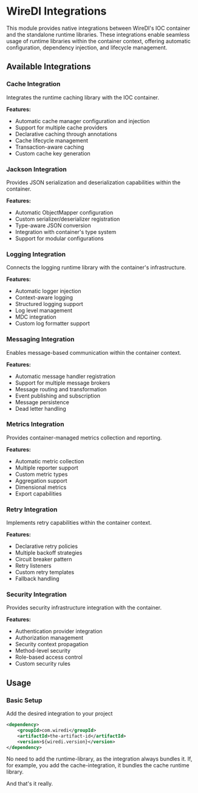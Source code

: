 
# WireDI Integrations

This module provides native integrations between WireDI's IOC container and the standalone runtime libraries. These integrations enable seamless usage of runtime libraries within the container context, offering automatic configuration, dependency injection, and lifecycle management.

## Available Integrations

### Cache Integration
Integrates the runtime caching library with the IOC container.

**Features:**
- Automatic cache manager configuration and injection
- Support for multiple cache providers
- Declarative caching through annotations
- Cache lifecycle management
- Transaction-aware caching
- Custom cache key generation

### Jackson Integration
Provides JSON serialization and deserialization capabilities within the container.

**Features:**
- Automatic ObjectMapper configuration
- Custom serializer/deserializer registration
- Type-aware JSON conversion
- Integration with container's type system
- Support for modular configurations

### Logging Integration
Connects the logging runtime library with the container's infrastructure.

**Features:**
- Automatic logger injection
- Context-aware logging
- Structured logging support
- Log level management
- MDC integration
- Custom log formatter support

### Messaging Integration
Enables message-based communication within the container context.

**Features:**
- Automatic message handler registration
- Support for multiple message brokers
- Message routing and transformation
- Event publishing and subscription
- Message persistence
- Dead letter handling

### Metrics Integration
Provides container-managed metrics collection and reporting.

**Features:**
- Automatic metric collection
- Multiple reporter support
- Custom metric types
- Aggregation support
- Dimensional metrics
- Export capabilities

### Retry Integration
Implements retry capabilities within the container context.

**Features:**
- Declarative retry policies
- Multiple backoff strategies
- Circuit breaker pattern
- Retry listeners
- Custom retry templates
- Fallback handling

### Security Integration
Provides security infrastructure integration with the container.

**Features:**
- Authentication provider integration
- Authorization management
- Security context propagation
- Method-level security
- Role-based access control
- Custom security rules

## Usage

### Basic Setup

Add the desired integration to your project

```xml
<dependency>
    <groupId>com.wiredi</groupId>
    <artifactId>the-artifact-id</artifactId>
    <version>${wiredi.version}</version>
</dependency>
```

No need to add the runtime-library, as the integration always bundles it.
If, for example, you add the cache-integration, it bundles the cache runtime library.

And that's it really.